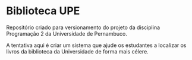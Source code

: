 # Biblioteca UPE

Repositório criado para versionamento do projeto da disciplina Programação 2 da Universidade de Pernambuco.

A tentativa aqui é criar um sistema que ajude os estudantes a localizar os livros da biblioteca da Universidade de forma mais célere.
